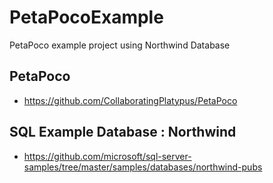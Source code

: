 # PetaPocoExample
PetaPoco example project using Northwind Database

## PetaPoco
* https://github.com/CollaboratingPlatypus/PetaPoco

## SQL Example Database : Northwind
* https://github.com/microsoft/sql-server-samples/tree/master/samples/databases/northwind-pubs
